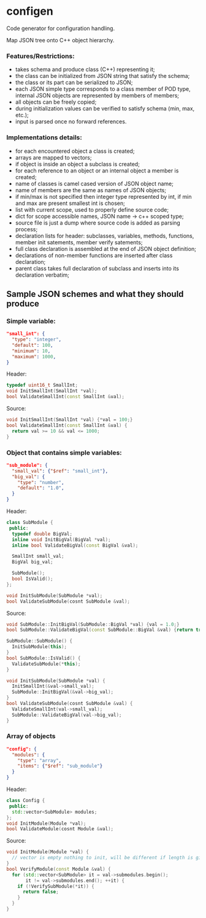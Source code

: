 # configen

Code generator for configuration handling.

Map JSON tree onto C++ object hierarchy.

### Features/Restrictions:

- takes schema and produce class (C++) representing it;
- the class can be initialized from JSON string that satisfy the
  schema;
- the class or its part can be serialized to JSON;
- each JSON simple type corresponds to a class member of POD type,
  internal JSON objects are represented by members of members;
- all objects can be freely copied;
- during initialization values can be verified to satisfy schema (min,
  max, etc.);
- input is parsed once no forward references.

### Implementations details:

- for each encountered object a class is created;
- arrays are mapped to vectors;
- if object is inside an object a subclass is created;
- for each reference to an object or an internal object a member is
  created;
- name of classes is camel cased version of JSON object name;
- name of members are the same as names of JSON objects;
- if min/max is not specified then integer type represented by int, if
  min and max are present smallest int is chosen;
- list with current scope, used to properly define source code;
- dict for scope accessible names, JSON name -> c++ scoped type;
- source file is just a dump where source code is added as parsing
  process;
- declaration lists for header: subclasses, variables, methods,
  functions, member init satements, member verify satements;
- full class declaration is assembled at the end of JSON object
  definition;
- declarations of non-member functions are inserted after class
  declaration;
- parent class takes full declaration of subclass and inserts into its
  declaration verbatim;
  

## Sample JSON schemes and what they should produce

### Simple variable:
```json
"small_int": {
  "type": "integer",
  "default": 100,
  "minimum": 10,
  "maximum": 1000,
}
```
Header:
```c++
typedef uint16_t SmallInt;
void InitSmallInt(SmallInt *val);
bool ValidateSmallInt(const SmallInt &val);
```
Source:
```c++
void InitSmallInt(SmallInt *val) {*val = 100;}
bool ValidateSmallInt(const SmallInt &val) {
  return val >= 10 && val <= 1000;
} 
```

### Object that contains simple variables:
```json
"sub_module": {
  "small_val": {"$ref": "small_int"},
  "big_val": {
    "type": "number",
    "default": "1.0",
  }
}
```
Header:
```c++
class SubModule {
 public:
  typedef double BigVal;
  inline void InitBigVal(BigVal *val);
  inline bool ValidateBigVal(const BigVal &val);

  SmallInt small_val;
  BigVal big_val;

  SubModule();
  bool IsValid();
};

void InitSubModule(SubModule *val);
bool ValidateSubModule(cosnt SubModule &val);
```
Source:
```c++
void SubModule::InitBigVal(SubModule::BigVal *val) {val = 1.0;}
bool SubModule::ValidateBigVal(const SubModule::BigVal &val) {return true;}

SubModule::SubModule() {
  InitSubModule(this);
}
bool SubModule::IsValid() {
  ValidateSubModule(*this);
}

void InitSubModule(SubModule *val) {
  InitSmallInt(&val->small_val);
  SubModule::InitBigVal(&val->big_val);
}
bool ValidateSubModule(cosnt SubModule &val) {
  ValidateSmallInt(val->small_val);
  SubModule::ValidateBigVal(val->big_val);
}
```

### Array of objects

```json
"config": {
  "modules": {
    "type": "array",
	"items": {"$ref": "sub_module"}	
  }
}
```

Header:
```c++
class Config {
 public:
  std::vector<SubModule> modules;
};
void InitModule(Module *val);
bool ValidateModule(cosnt Module &val);
```

Source:
```c++
void InitModule(Module *val) {
  // vector is empty nothing to init, will be different if length is given
}
bool VerifyModule(const Module &val) {
  for (std::vector<SubModule> it = val->submodules.begin();
       it != val->submodules.end(); ++it) {
	if (!VerifySubModule(*it)) {
	  return false;
	}
  }
}
```
